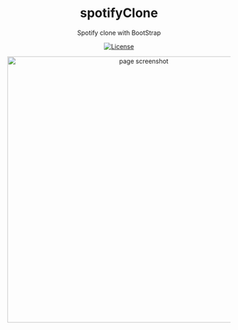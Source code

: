 <h1 align="center">
  spotifyClone
</h1>

<p align="center">Spotify clone with BootStrap</p>

<p align="center">
  <a href="https://opensource.org/licenses/MIT" >
    <img alt="License" src="https://img.shields.io/badge/license-MIT-%23F8952D">
  </a>
</p>



<div align="center">
  <img src="./images/page.png" alt="page screenshot" width="600"> 
</div>

